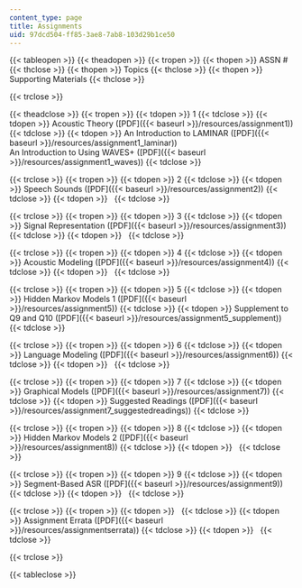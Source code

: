```yaml
---
content_type: page
title: Assignments
uid: 97dcd504-ff85-3ae8-7ab8-103d29b1ce50
---
```


{{< tableopen >}}
{{< theadopen >}}
{{< tropen >}}
{{< thopen >}}
ASSN #
{{< thclose >}}
{{< thopen >}}
Topics
{{< thclose >}}
{{< thopen >}}
Supporting Materials
{{< thclose >}}

{{< trclose >}}

{{< theadclose >}}
{{< tropen >}}
{{< tdopen >}}
1
{{< tdclose >}}
{{< tdopen >}}
Acoustic Theory ([PDF]({{< baseurl >}}/resources/assignment1))
{{< tdclose >}}
{{< tdopen >}}
An Introduction to LAMINAR ([PDF]({{< baseurl >}}/resources/assignment1_laminar))  
An Introduction to Using WAVES+ ([PDF]({{< baseurl >}}/resources/assignment1_waves))
{{< tdclose >}}

{{< trclose >}}
{{< tropen >}}
{{< tdopen >}}
2
{{< tdclose >}}
{{< tdopen >}}
Speech Sounds ([PDF]({{< baseurl >}}/resources/assignment2))
{{< tdclose >}}
{{< tdopen >}}
 
{{< tdclose >}}

{{< trclose >}}
{{< tropen >}}
{{< tdopen >}}
3
{{< tdclose >}}
{{< tdopen >}}
Signal Representation ([PDF]({{< baseurl >}}/resources/assignment3))
{{< tdclose >}}
{{< tdopen >}}
 
{{< tdclose >}}

{{< trclose >}}
{{< tropen >}}
{{< tdopen >}}
4
{{< tdclose >}}
{{< tdopen >}}
Acoustic Modeling ([PDF]({{< baseurl >}}/resources/assignment4))
{{< tdclose >}}
{{< tdopen >}}
 
{{< tdclose >}}

{{< trclose >}}
{{< tropen >}}
{{< tdopen >}}
5
{{< tdclose >}}
{{< tdopen >}}
Hidden Markov Models 1 ([PDF]({{< baseurl >}}/resources/assignment5))
{{< tdclose >}}
{{< tdopen >}}
Supplement to Q9 and Q10 ([PDF]({{< baseurl >}}/resources/assignment5_supplement))
{{< tdclose >}}

{{< trclose >}}
{{< tropen >}}
{{< tdopen >}}
6
{{< tdclose >}}
{{< tdopen >}}
Language Modeling ([PDF]({{< baseurl >}}/resources/assignment6))
{{< tdclose >}}
{{< tdopen >}}
 
{{< tdclose >}}

{{< trclose >}}
{{< tropen >}}
{{< tdopen >}}
7
{{< tdclose >}}
{{< tdopen >}}
Graphical Models ([PDF]({{< baseurl >}}/resources/assignment7))
{{< tdclose >}}
{{< tdopen >}}
Suggested Readings ([PDF]({{< baseurl >}}/resources/assignment7_suggestedreadings))
{{< tdclose >}}

{{< trclose >}}
{{< tropen >}}
{{< tdopen >}}
8
{{< tdclose >}}
{{< tdopen >}}
Hidden Markov Models 2 ([PDF]({{< baseurl >}}/resources/assignment8))
{{< tdclose >}}
{{< tdopen >}}
 
{{< tdclose >}}

{{< trclose >}}
{{< tropen >}}
{{< tdopen >}}
9
{{< tdclose >}}
{{< tdopen >}}
Segment-Based ASR ([PDF]({{< baseurl >}}/resources/assignment9))
{{< tdclose >}}
{{< tdopen >}}
 
{{< tdclose >}}

{{< trclose >}}
{{< tropen >}}
{{< tdopen >}}
 
{{< tdclose >}}
{{< tdopen >}}
Assignment Errata ([PDF]({{< baseurl >}}/resources/assignmentserrata))
{{< tdclose >}}
{{< tdopen >}}
 
{{< tdclose >}}

{{< trclose >}}

{{< tableclose >}}